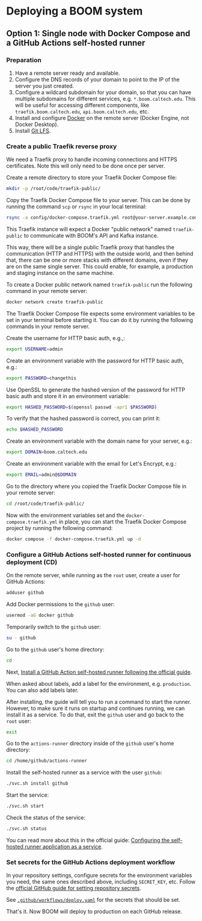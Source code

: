 # Deploying a BOOM system

## Option 1: Single node with Docker Compose and a GitHub Actions self-hosted runner

### Preparation

1. Have a remote server ready and available.
1. Configure the DNS records of your domain to point to the IP of the server
   you just created.
1. Configure a wildcard subdomain for your domain, so that you can have
   multiple subdomains for different services, e.g. `*.boom.caltech.edu`.
   This will be useful for accessing different components,
   like `traefik.boom.caltech.edu`, `api.boom.caltech.edu`, etc.
1. Install and configure [Docker](https://docs.docker.com/engine/install/) on
   the remote server (Docker Engine, not Docker Desktop).
1. Install [Git LFS](https://git-lfs.com/).

### Create a public Traefik reverse proxy

We need a Traefik proxy to handle incoming connections and HTTPS certificates.
Note this will only need to be done once per server.

Create a remote directory to store your Traefik Docker Compose file:

```bash
mkdir -p /root/code/traefik-public/
```

Copy the Traefik Docker Compose file to your server.
This can be done by running the command `scp` or `rsync` in your local terminal:

```bash
rsync -a config/docker-compose.traefik.yml root@your-server.example.com:/root/code/traefik-public/
```

This Traefik instance will expect a Docker "public network" named
`traefik-public` to communicate with BOOM's API and Kafka instance.

This way, there will be a single public Traefik proxy that handles the
communication (HTTP and HTTPS) with the outside world, and then behind that,
there can be one or more stacks with different domains,
even if they are on the same single server.
This could enable, for example,
a production and staging instance on the same machine.

To create a Docker public network named `traefik-public` run the following
command in your remote server:

```bash
docker network create traefik-public
```

The Traefik Docker Compose file expects some environment variables to be set in
your terminal before starting it.
You can do it by running the following commands in your remote server.

Create the username for HTTP basic auth, e.g.,:

```bash
export USERNAME=admin
```

Create an environment variable with the password for HTTP basic auth, e.g.:

```bash
export PASSWORD=changethis
```

Use OpenSSL to generate the hashed version of the password for HTTP basic auth
and store it in an environment variable:

```bash
export HASHED_PASSWORD=$(openssl passwd -apr1 $PASSWORD)
```

To verify that the hashed password is correct, you can print it:

```bash
echo $HASHED_PASSWORD
```

Create an environment variable with the domain name for your server, e.g.:

```bash
export DOMAIN=boom.caltech.edu
```

Create an environment variable with the email for Let's Encrypt, e.g.:

```bash
export EMAIL=admin@$DOMAIN
```

Go to the directory where you copied the Traefik Docker Compose file in your
remote server:

```bash
cd /root/code/traefik-public/
```

Now with the environment variables set and the `docker-compose.traefik.yml` in
place,
you can start the Traefik Docker Compose project
by running the following command:

```bash
docker compose -f docker-compose.traefik.yml up -d
```

### Configure a GitHub Actions self-hosted runner for continuous deployment (CD)

On the remote server, while running as the `root` user,
create a user for GitHub Actions:

```bash
adduser github
```

Add Docker permissions to the `github` user:

```bash
usermod -aG docker github
```

Temporarily switch to the `github` user:

```bash
su - github
```

Go to the `github` user's home directory:

```bash
cd
```

Next,
[Install a GitHub Action self-hosted runner following the official guide](https://docs.github.com/en/actions/hosting-your-own-runners/managing-self-hosted-runners/adding-self-hosted-runners#adding-a-self-hosted-runner-to-a-repository).

When asked about labels, add a label for the environment, e.g. `production`.
You can also add labels later.

After installing, the guide will tell you to run a command to start the
runner.
However, to make sure it runs on startup and continues running,
we can install it as a service.
To do that, exit the `github` user and go back to the `root` user:

```bash
exit
```

Go to the `actions-runner` directory inside of the `github` user's home
directory:

```bash
cd /home/github/actions-runner
```

Install the self-hosted runner as a service with the user `github`:

```bash
./svc.sh install github
```

Start the service:

```bash
./svc.sh start
```

Check the status of the service:

```bash
./svc.sh status
```

You can read more about this in the official guide:
[Configuring the self-hosted runner application as a service](https://docs.github.com/en/actions/hosting-your-own-runners/managing-self-hosted-runners/configuring-the-self-hosted-runner-application-as-a-service).

### Set secrets for the GitHub Actions deployment workflow

In your repository settings,
configure secrets for the environment variables you need,
the same ones described above, including `SECRET_KEY`, etc.
Follow the [official GitHub guide for setting repository secrets](https://docs.github.com/en/actions/security-guides/using-secrets-in-github-actions#creating-secrets-for-a-repository).

See [`.github/workflows/deploy.yaml`](/.github/workflows/deploy.yaml)
for the secrets that should be set.

That's it. Now BOOM will deploy to production on each GitHub release.
